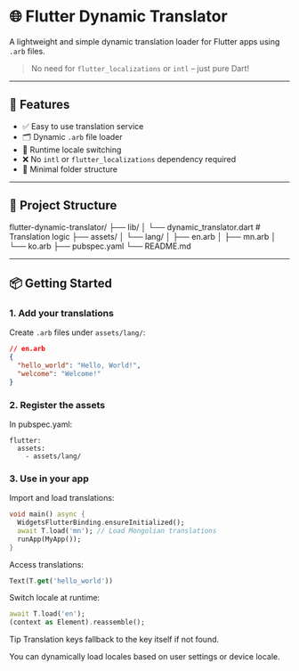 # 🌐 Flutter Dynamic Translator

A lightweight and simple dynamic translation loader for Flutter apps using `.arb` files.

> No need for `flutter_localizations` or `intl` – just pure Dart!

---

## 🚀 Features

- ✅ Easy to use translation service
- 🗂 Dynamic `.arb` file loader
- 🔁 Runtime locale switching
- ❌ No `intl` or `flutter_localizations` dependency required
- 📁 Minimal folder structure

---

## 📂 Project Structure

flutter-dynamic-translator/
├── lib/
│ └── dynamic_translator.dart # Translation logic
├── assets/
│ └── lang/
│ ├── en.arb
│ ├── mn.arb
│ └── ko.arb
├── pubspec.yaml
└── README.md

---

## 📦 Getting Started

### 1. Add your translations

Create `.arb` files under `assets/lang/`:

```json
// en.arb
{
  "hello_world": "Hello, World!",
  "welcome": "Welcome!"
}
```

### 2. Register the assets

In pubspec.yaml:

```
flutter:
  assets:
    - assets/lang/

```

### 3. Use in your app

Import and load translations:

```dart
void main() async {
  WidgetsFlutterBinding.ensureInitialized();
  await T.load('mn'); // Load Mongolian translations
  runApp(MyApp());
}

```

Access translations:

```dart
Text(T.get('hello_world'))

```

Switch locale at runtime:

```dart
await T.load('en');
(context as Element).reassemble();

```

Tip
Translation keys fallback to the key itself if not found.

You can dynamically load locales based on user settings or device locale.
